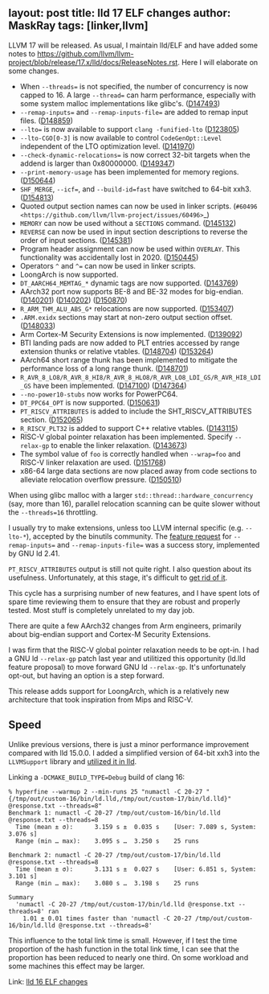 layout: post
title: lld 17 ELF changes
author: MaskRay
tags: [linker,llvm]
---

LLVM 17 will be released.
As usual, I maintain lld/ELF and have added some notes to <https://github.com/llvm/llvm-project/blob/release/17.x/lld/docs/ReleaseNotes.rst>.
Here I will elaborate on some changes.

<!-- more -->

* When `--threads=` is not specified, the number of concurrency is now capped to 16.
  A large `--thread=` can harm performance, especially with some system
  malloc implementations like glibc's.
  ([D147493](https://reviews.llvm.org/D147493))
* `--remap-inputs=` and `--remap-inputs-file=` are added to remap input files.
  ([D148859](https://reviews.llvm.org/D148859))
* `--lto=` is now available to support `clang -funified-lto`
  ([D123805](https://reviews.llvm.org/D123805))
* `--lto-CGO[0-3]` is now available to control `CodeGenOpt::Level` independent of the LTO optimization level.
  ([D141970](https://reviews.llvm.org/D141970))
* `--check-dynamic-relocations=` is now correct 32-bit targets when the addend is larger than 0x80000000.
  ([D149347](https://reviews.llvm.org/D149347))
* `--print-memory-usage` has been implemented for memory regions.
  ([D150644](https://reviews.llvm.org/D150644))
* `SHF_MERGE`, `--icf=`, and `--build-id=fast` have switched to 64-bit xxh3.
  ([D154813](https://reviews.llvm.org/D154813))
* Quoted output section names can now be used in linker scripts.
  (`#60496 <https://github.com/llvm/llvm-project/issues/60496>`_)
* `MEMORY` can now be used without a `SECTIONS` command.
  ([D145132](https://reviews.llvm.org/D145132))
* `REVERSE` can now be used in input section descriptions to reverse the order of input sections.
  ([D145381](https://reviews.llvm.org/D145381))
* Program header assignment can now be used within `OVERLAY`. This functionality was accidentally lost in 2020.
  ([D150445](https://reviews.llvm.org/D150445))
* Operators `^` and `^=` can now be used in linker scripts.
* LoongArch is now supported.
* `DT_AARCH64_MEMTAG_*` dynamic tags are now supported.
  ([D143769](https://reviews.llvm.org/D143769))
* AArch32 port now supports BE-8 and BE-32 modes for big-endian.
  ([D140201](https://reviews.llvm.org/D140201))
  ([D140202](https://reviews.llvm.org/D140202))
  ([D150870](https://reviews.llvm.org/D150870))
* `R_ARM_THM_ALU_ABS_G*` relocations are now supported.
  ([D153407](https://reviews.llvm.org/D153407))
* `.ARM.exidx` sections may start at non-zero output section offset.
  ([D148033](https://reviews.llvm.org/D148033))
* Arm Cortex-M Security Extensions is now implemented.
  ([D139092](https://reviews.llvm.org/D139092))
* BTI landing pads are now added to PLT entries accessed by range extension thunks or relative vtables.
  ([D148704](https://reviews.llvm.org/D148704))
  ([D153264](https://reviews.llvm.org/D153264))
* AArch64 short range thunk has been implemented to mitigate the performance loss of a long range thunk.
  ([D148701](https://reviews.llvm.org/D148701))
* `R_AVR_8_LO8/R_AVR_8_HI8/R_AVR_8_HLO8/R_AVR_LO8_LDI_GS/R_AVR_HI8_LDI_GS` have been implemented.
  ([D147100](https://reviews.llvm.org/D147100))
  ([D147364](https://reviews.llvm.org/D147364))
* `--no-power10-stubs` now works for PowerPC64.
* `DT_PPC64_OPT` is now supported.
  ([D150631](https://reviews.llvm.org/D150631))
* `PT_RISCV_ATTRIBUTES` is added to include the SHT_RISCV_ATTRIBUTES section.
  ([D152065](https://reviews.llvm.org/D152065))
* `R_RISCV_PLT32` is added to support C++ relative vtables.
  ([D143115](https://reviews.llvm.org/D143115))
* RISC-V global pointer relaxation has been implemented. Specify `--relax-gp` to enable the linker relaxation.
  ([D143673](https://reviews.llvm.org/D143673))
* The symbol value of `foo` is correctly handled when `--wrap=foo` and RISC-V linker relaxation are used.
  ([D151768](https://reviews.llvm.org/D151768))
* x86-64 large data sections are now placed away from code sections to alleviate relocation overflow pressure.
  ([D150510](https://reviews.llvm.org/D150510))

When using glibc malloc with a larger `std::thread::hardware_concurrency` (say, more than 16), parallel relocation scanning can be quite slower without the `--threads=16` throttling.

I usually try to make extensions, unless too LLVM internal specific (e.g. `--lto-*`), accepted by the binutils community.
The [feature request](https://sourceware.org/PR30374) for `--remap-inputs=` and `--remap-inputs-file=` was a success story, implemented by GNU ld 2.41.

`PT_RISCV_ATTRIBUTES` output is still not quite right. I also question about its usefulness.
Unfortunately, at this stage, it's difficult to [get rid of it](https://github.com/riscv-non-isa/riscv-elf-psabi-doc/pull/386).

This cycle has a surprising number of new features, and I have spent lots of spare time reviewing them to ensure that they are robust and properly tested.
Most stuff is completely unrelated to my day job.

There are quite a few AArch32 changes from Arm engineers, primarily about big-endian support and Cortex-M Security Extensions.

I was firm that the RISC-V global pointer relaxation needs to be opt-in.
I had a GNU ld `--relax-gp` patch last year and utilitized this opportunity (ld.lld feature proposal) to move forward GNU ld `--relax-gp`.
It's unfortunately opt-out, but having an option is a step forward.

This release adds support for LoongArch, which is a relatively new architecture that took inspiration from Mips and RISC-V.

## Speed

Unlike previous versions, there is just a minor performance improvement compared with lld 15.0.0.
I added a simplified version of 64-bit xxh3 into the `LLVMSupport` library and [utilized it in lld](https://github.com/llvm/llvm-project/issues/63750).

Linking a `-DCMAKE_BUILD_TYPE=Debug` build of clang 16:
```
% hyperfine --warmup 2 --min-runs 25 "numactl -C 20-27 "{/tmp/out/custom-16/bin/ld.lld,/tmp/out/custom-17/bin/ld.lld}" @response.txt --threads=8"
Benchmark 1: numactl -C 20-27 /tmp/out/custom-16/bin/ld.lld @response.txt --threads=8
  Time (mean ± σ):      3.159 s ±  0.035 s    [User: 7.089 s, System: 3.076 s]
  Range (min … max):    3.095 s …  3.250 s    25 runs

Benchmark 2: numactl -C 20-27 /tmp/out/custom-17/bin/ld.lld @response.txt --threads=8
  Time (mean ± σ):      3.131 s ±  0.027 s    [User: 6.851 s, System: 3.101 s]
  Range (min … max):    3.080 s …  3.198 s    25 runs

Summary
  'numactl -C 20-27 /tmp/out/custom-17/bin/ld.lld @response.txt --threads=8' ran
    1.01 ± 0.01 times faster than 'numactl -C 20-27 /tmp/out/custom-16/bin/ld.lld @response.txt --threads=8'
```

This influence to the total link time is small.
However, if I test the time proportion of the hash function in the total link time, I can see that the proportion has been reduced to nearly one third.
On some workload and some machines this effect may be larger.

Link: [lld 16 ELF changes](/blog/2023-03-19-lld-16-elf-changes)

